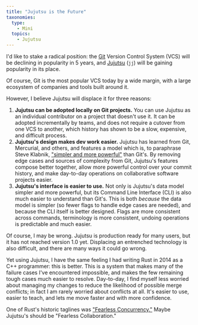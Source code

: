 ```yaml
---
title: "Jujutsu is the Future"
taxonomies:
  type:
    - Mini
  topics:
    - Jujutsu
---
```


I'd like to stake a radical position: the [Git] Version Control System (VCS)
will be declining in popularity in 5 years, and [Jujutsu] (`jj`) will be
gaining popularity in its place.

Of course, Git is the most popular VCS today by a wide margin, with a large
ecosystem of companies and tools built around it.

However, I believe Jujutsu will displace it for three reasons:

1. __Jujutsu can be adopted locally on Git projects.__ You can use Jujutsu as
   an individual contributor on a project that doesn't use it. It can be
   adopted incrementally by teams, and does not require a cutover from one
   VCS to another, which history has shown to be a slow, expensive, and
   difficult process.
2. __Jujutsu's design makes dev work easier.__ Jujutsu has learned from Git,
   Mercurial, and others, and features a model which is, to paraphrase Steve
   Klabnik, ["simpler and more powerful"][steve] than Git's. By removing edge
   cases and sources of complexity from Git, Jujutsu's features compose better
   together, allow more powerful control over your commit history, and make
   day-to-day operations on collaborative software projects easier.
3. __Jujutsu's interface is easier to use.__ Not only is Jujutsu's data model
   simpler and more powerful, but its Command Line Interface (CLI) is also
   much easier to understand than Git's. This is both _because_ the data model
   is simpler (so fewer flags to handle edge cases are needed), and because
   the CLI itself is better designed. Flags are more consistent across
   commands, terminology is more consistent, undoing operations is predictable
   and much easier.

Of course, I may be wrong. Jujutsu is production ready for many users, but it
has not reached version 1.0 yet. Displacing an entrenched technology is also
difficult, and there are many ways it could go wrong.

Yet using Jujutsu, I have the same feeling I had writing Rust in 2014 as a C++
programmer: this is better. This is a system that makes many of the failure
cases I've encountered impossible, and makes the few remaining tough cases much
easier to resolve. Day-to-day, I find myself less worried about managing my
changes to reduce the likelihood of possible merge conflicts; in fact I am
rarely worried about conflicts at all. It's easier to use, easier to teach,
and lets me move faster and with more confidence.

One of Rust's historic taglines was ["Fearless Concurrency."][fearless] Maybe
Jujutsu's should be "Fearless Collaboration."

[Git]: https://git-scm.com/
[Jujutsu]: https://github.com/jj-vcs/jj
[steve]: https://steveklabnik.github.io/jujutsu-tutorial/introduction/what-is-jj-and-why-should-i-care.html
[fearless]: https://doc.rust-lang.org/book/ch16-00-concurrency.html
